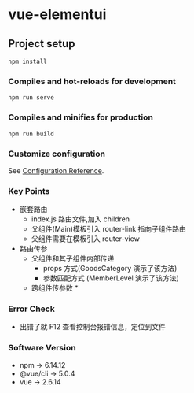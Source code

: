 # vue-elementui

## Project setup
```
npm install
```

### Compiles and hot-reloads for development
```
npm run serve
```

### Compiles and minifies for production
```
npm run build
```

### Customize configuration
See [Configuration Reference](https://cli.vuejs.org/config/).


### Key Points
* 嵌套路由
    * index.js 路由文件,加入 children
    * 父组件(Main)模板引入 router-link 指向子组件路由
    * 父组件需要在模板引入 router-view
* 路由传参
    * 父组件和其子组件内部传递
        * props 方式(GoodsCategory 演示了该方法)
        * 参数匹配方式 (MemberLevel 演示了该方法)
    * 跨组件传参数
        *
### Error Check
* 出错了就 F12 查看控制台报错信息，定位到文件


### Software Version
* npm -> 6.14.12
* @vue/cli -> 5.0.4
* vue -> 2.6.14